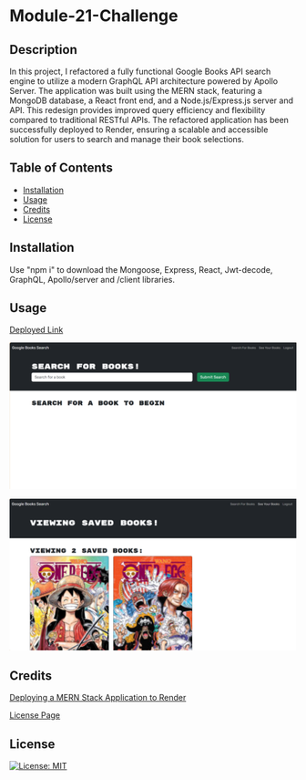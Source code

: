 # Module-21-Challenge

## Description

In this project, I refactored a fully functional Google Books API search engine to utilize a modern GraphQL API architecture powered by Apollo Server. The application was built using the MERN stack, featuring a MongoDB database, a React front end, and a Node.js/Express.js server and API. This redesign provides improved query efficiency and flexibility compared to traditional RESTful APIs. The refactored application has been successfully deployed to Render, ensuring a scalable and accessible solution for users to search and manage their book selections.

## Table of Contents

- [Installation](#installation)
- [Usage](#usage)
- [Credits](#credits)
- [License](#license)

## Installation

Use "npm i" to download the Mongoose, Express, React, Jwt-decode, GraphQL, Apollo/server and /client libraries.

## Usage

<a href="https://module-21-challenge-a0nq.onrender.com">Deployed Link</a> 

![Photo of application usage](./Assets/photos/bookSearchHomepage.png)

![Photo of application usage](./Assets/photos/savedBooksPage.png)

## Credits

<a href="https://coding-boot-camp.github.io/full-stack/render/deploy-mern-stack-with-render-guide">Deploying a MERN Stack Application to Render</a> 

<a href="https://gist.github.com/lukas-h/2a5d00690736b4c3a7ba">License Page</a> 

## License

[![License: MIT](https://img.shields.io/badge/License-MIT-yellow.svg)](https://opensource.org/licenses/MIT)